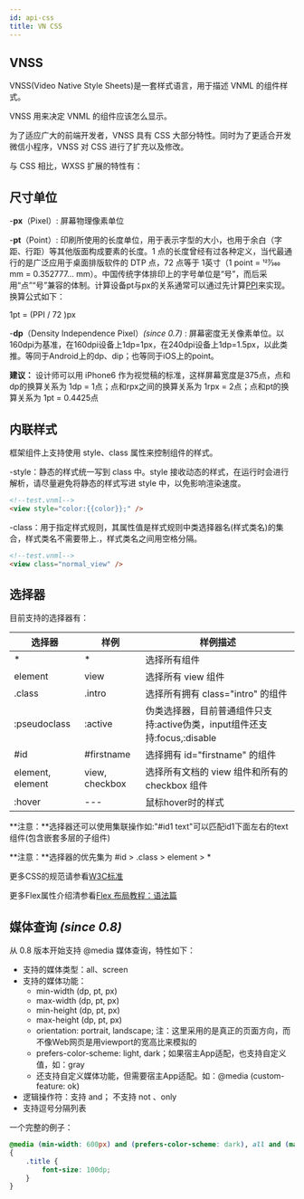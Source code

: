 ```yaml
---
id: api-css
title: VN CSS
---
```


## VNSS

VNSS(Video Native Style Sheets)是一套样式语言，用于描述 VNML 的组件样式。

VNSS 用来决定 VNML 的组件应该怎么显示。

为了适应广大的前端开发者，VNSS 具有 CSS 大部分特性。同时为了更适合开发微信小程序，VNSS 对 CSS 进行了扩充以及修改。

与 CSS 相比，WXSS 扩展的特性有：

## 尺寸单位

-**px**（Pixel）: 屏幕物理像素单位

-**pt**（Point）: 印刷所使用的长度单位，用于表示字型的大小，也用于余白（字距、行距）等其他版面构成要素的长度。1 点的长度曾经有过各种定义，当代最通行的是广泛应用于桌面排版软件的 DTP 点，72 点等于 1英寸（1 point = 127⁄360 mm = 0.352777... mm）。中国传统字体排印上的字号单位是“号”，而后采用“点”“号”兼容的体制。计算设备pt与px的关系通常可以通过先计算[PPI](https://en.wikipedia.org/wiki/Pixel_density)来实现。换算公式如下：

1pt = (PPI / 72 )px

-**dp**（Density Independence Pixel）*(since 0.7)* : 屏幕密度无关像素单位。以160dpi为基准，在160dpi设备上1dp=1px，在240dpi设备上1dp=1.5px，以此类推。等同于Android上的dp、dip；也等同于iOS上的point。

**建议：** 设计师可以用 iPhone6 作为视觉稿的标准，这样屏幕宽度是375点，点和dp的换算关系为 1dp = 1点；点和rpx之间的换算关系为 1rpx = 2点；点和pt的换算关系为 1pt = 0.4425点

## 内联样式

框架组件上支持使用 style、class 属性来控制组件的样式。

-style：静态的样式统一写到 class 中。style 接收动态的样式，在运行时会进行解析，请尽量避免将静态的样式写进 style 中，以免影响渲染速度。

```html
<!--test.vnml-->
<view style="color:{{color}};" />
```

-class：用于指定样式规则，其属性值是样式规则中类选择器名(样式类名)的集合，样式类名不需要带上.，样式类名之间用空格分隔。

```html
<!--test.vnml-->
<view class="normal_view" />
```

## 选择器

目前支持的选择器有：

选择器 | 样例 | 样例描述
--- | --- | ---
\* | \* | 选择所有组件
element | view | 选择所有 view 组件
.class | .intro | 选择所有拥有 class="intro" 的组件
:pseudoclass | :active | 伪类选择器，目前普通组件只支持:active伪类，input组件还支持:focus,:disable
\#id | #firstname | 选择拥有 id="firstname" 的组件
element, element | view, checkbox | 选择所有文档的 view 组件和所有的 checkbox 组件
:hover | --- | 鼠标hover时的样式

**注意：**选择器还可以使用集联操作如:"#id1 text"可以匹配id1下面左右的text组件(包含嵌套多层的子组件)

**注意：**选择器的优先集为 #id > .class > element > *

更多CSS的规范请参看[W3C标准](https://developer.mozilla.org/en-US/docs/Web/CSS)

更多Flex属性介绍清参看[Flex 布局教程：语法篇](http://www.ruanyifeng.com/blog/2015/07/flex-grammar.html)

## 媒体查询 *(since 0.8)*

从 0.8 版本开始支持 @media 媒体查询，特性如下：

* 支持的媒体类型：all、screen
* 支持的媒体功能：
  * min-width (dp, pt, px)
  * max-width (dp, pt, px)
  * min-height (dp, pt, px)
  * max-height (dp, pt, px)
  * orientation: portrait, landscape; 注：这里采用的是真正的页面方向，而不像Web网页是用viewport的宽高比来模拟的
  * prefers-color-scheme: light, dark；如果宿主App适配，也支持自定义值，如：gray
  * 还支持自定义媒体功能，但需要宿主App适配。如：@media (custom-feature: ok)
* 逻辑操作符：支持 and； 不支持 not 、only
* 支持逗号分隔列表

一个完整的例子：

```CSS
@media (min-width: 600px) and (prefers-color-scheme: dark), all and (max-height: 1080px), screen and (custom-state: state1)
{
    .title {
        font-size: 100dp;
    }
}
```